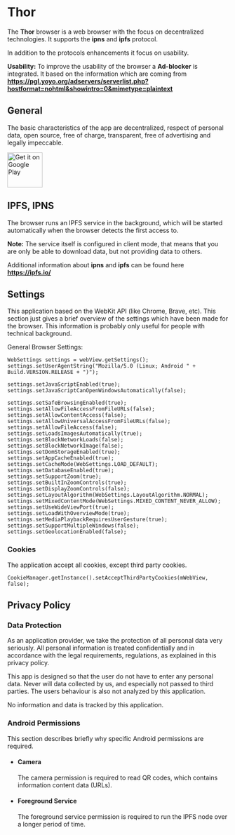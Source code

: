# Thor
The **Thor** browser is a web browser with the focus on decentralized technologies.
It supports the **ipns** and **ipfs** protocol.

In addition to the protocols enhancements it focus on usability.

**Usability:**
To improve the usability of the browser a **Ad-blocker** is integrated.
It based on the information which are coming from **https://pgl.yoyo.org/adservers/serverlist.php?hostformat=nohtml&showintro=0&mimetype=plaintext**


## General
The basic characteristics of the app are decentralized, respect of personal data,
open source, free of charge, transparent, free of advertising and legally impeccable.

[<img src="https://play.google.com/intl/en_us/badges/images/generic/en-play-badge.png"
     alt="Get it on Google Play"
     height="80">](https://play.google.com/store/apps/details?id=threads.thor)

## IPFS, IPNS
The browser runs an IPFS service in the background, which will be started automatically when
the browser detects the first access to. 

**Note:** 
The service itself is configured in client mode, that means that you are only be able
to download data, but not providing data to others.

Additional information about **ipns** and **ipfs** can be found here **https://ipfs.io/**


## Settings
This application based on the WebKit API (like Chrome, Brave, etc). This section just gives
a brief overview of the settings which have been made for the browser.
This information is probably only useful for people with technical background.


General Browser Settings:
```
WebSettings settings = webView.getSettings();
settings.setUserAgentString("Mozilla/5.0 (Linux; Android " + Build.VERSION.RELEASE + ")");

settings.setJavaScriptEnabled(true);
settings.setJavaScriptCanOpenWindowsAutomatically(false);

settings.setSafeBrowsingEnabled(true);
settings.setAllowFileAccessFromFileURLs(false);
settings.setAllowContentAccess(false);
settings.setAllowUniversalAccessFromFileURLs(false);
settings.setAllowFileAccess(false);
settings.setLoadsImagesAutomatically(true);
settings.setBlockNetworkLoads(false);
settings.setBlockNetworkImage(false);
settings.setDomStorageEnabled(true);
settings.setAppCacheEnabled(true);
settings.setCacheMode(WebSettings.LOAD_DEFAULT);
settings.setDatabaseEnabled(true);
settings.setSupportZoom(true);
settings.setBuiltInZoomControls(true);
settings.setDisplayZoomControls(false);
settings.setLayoutAlgorithm(WebSettings.LayoutAlgorithm.NORMAL);
settings.setMixedContentMode(WebSettings.MIXED_CONTENT_NEVER_ALLOW);
settings.setUseWideViewPort(true);
settings.setLoadWithOverviewMode(true);
settings.setMediaPlaybackRequiresUserGesture(true);
settings.setSupportMultipleWindows(false);
settings.setGeolocationEnabled(false);
```

### Cookies
The application accept all cookies, except third party cookies.

```
CookieManager.getInstance().setAcceptThirdPartyCookies(mWebView, false);
```


## Privacy Policy

### Data Protection
<p>As an application provider, we take the protection of all personal data very seriously.
                All personal information is treated confidentially and in accordance with the legal
                requirements,
                regulations, as explained in this privacy policy.
            </p>
            <p>This app is designed so that the user do not have to enter any personal data.
                Never will data collected by us, and especially not passed to third parties.
                The users behaviour is also not analyzed by this application.
            </p>
<p>No information and data is tracked by this application.</p>

### Android Permissions
<p>This section describes briefly why specific Android permissions are required.</p>
            <ul>
                <li>
                    <h4>Camera</h4>
                    <p>The camera permission is required to read QR codes, which contains
                        information content data (URLs).
                    </p>
                </li>
                <li>
                    <h4>Foreground Service</h4>
                    <p>The foreground service permission is required to run the IPFS node over a
                        longer period of time.
                    </p>
                </li>
            </ul>